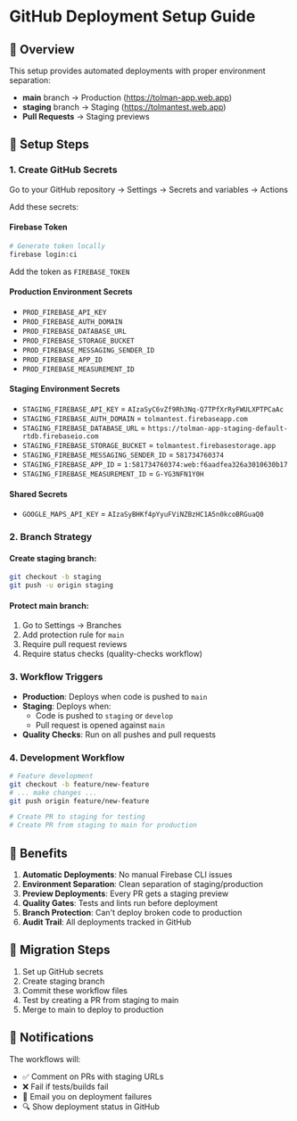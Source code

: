# GitHub Deployment Setup Guide

## 🌟 Overview
This setup provides automated deployments with proper environment separation:

- **main** branch → Production (https://tolman-app.web.app)
- **staging** branch → Staging (https://tolmantest.web.app)
- **Pull Requests** → Staging previews

## 🔧 Setup Steps

### 1. Create GitHub Secrets
Go to your GitHub repository → Settings → Secrets and variables → Actions

Add these secrets:

#### Firebase Token
```bash
# Generate token locally
firebase login:ci
```
Add the token as `FIREBASE_TOKEN`

#### Production Environment Secrets
- `PROD_FIREBASE_API_KEY`
- `PROD_FIREBASE_AUTH_DOMAIN` 
- `PROD_FIREBASE_DATABASE_URL`
- `PROD_FIREBASE_STORAGE_BUCKET`
- `PROD_FIREBASE_MESSAGING_SENDER_ID`
- `PROD_FIREBASE_APP_ID`
- `PROD_FIREBASE_MEASUREMENT_ID`

#### Staging Environment Secrets
- `STAGING_FIREBASE_API_KEY` = `AIzaSyC6vZf9Rh3Nq-Q7TPfXrRyFWULXPTPCaAc`
- `STAGING_FIREBASE_AUTH_DOMAIN` = `tolmantest.firebaseapp.com`
- `STAGING_FIREBASE_DATABASE_URL` = `https://tolman-app-staging-default-rtdb.firebaseio.com`
- `STAGING_FIREBASE_STORAGE_BUCKET` = `tolmantest.firebasestorage.app`
- `STAGING_FIREBASE_MESSAGING_SENDER_ID` = `581734760374`
- `STAGING_FIREBASE_APP_ID` = `1:581734760374:web:f6aadfea326a3010630b17`
- `STAGING_FIREBASE_MEASUREMENT_ID` = `G-YG3NFN1Y0H`

#### Shared Secrets
- `GOOGLE_MAPS_API_KEY` = `AIzaSyBHKf4pYyuFViNZBzHC1A5n0kcoBRGuaQ0`

### 2. Branch Strategy

#### Create staging branch:
```bash
git checkout -b staging
git push -u origin staging
```

#### Protect main branch:
1. Go to Settings → Branches
2. Add protection rule for `main`
3. Require pull request reviews
4. Require status checks (quality-checks workflow)

### 3. Workflow Triggers

- **Production**: Deploys when code is pushed to `main`
- **Staging**: Deploys when:
  - Code is pushed to `staging` or `develop`
  - Pull request is opened against `main`
- **Quality Checks**: Run on all pushes and pull requests

### 4. Development Workflow

```bash
# Feature development
git checkout -b feature/new-feature
# ... make changes ...
git push origin feature/new-feature

# Create PR to staging for testing
# Create PR from staging to main for production
```

## 🚀 Benefits

1. **Automatic Deployments**: No manual Firebase CLI issues
2. **Environment Separation**: Clean separation of staging/production
3. **Preview Deployments**: Every PR gets a staging preview
4. **Quality Gates**: Tests and lints run before deployment
5. **Branch Protection**: Can't deploy broken code to production
6. **Audit Trail**: All deployments tracked in GitHub

## 🔄 Migration Steps

1. Set up GitHub secrets
2. Create staging branch
3. Commit these workflow files
4. Test by creating a PR from staging to main
5. Merge to main to deploy to production

## 📱 Notifications

The workflows will:
- ✅ Comment on PRs with staging URLs
- ❌ Fail if tests/builds fail
- 📧 Email you on deployment failures
- 🔍 Show deployment status in GitHub
